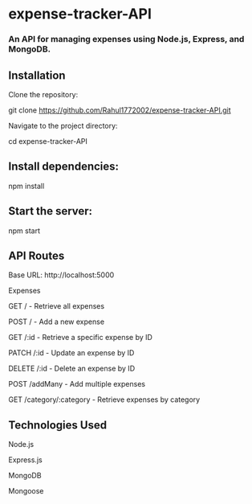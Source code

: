 # expense-tracker-API

### An API for managing expenses using Node.js, Express, and MongoDB.

## Installation

Clone the repository:

git clone https://github.com/Rahul1772002/expense-tracker-API.git

Navigate to the project directory:

cd expense-tracker-API

## Install dependencies:

npm install

## Start the server:

npm start

## API Routes

Base URL: http://localhost:5000

Expenses

GET / - Retrieve all expenses

POST / - Add a new expense

GET /:id - Retrieve a specific expense by ID

PATCH /:id - Update an expense by ID

DELETE /:id - Delete an expense by ID

POST /addMany - Add multiple expenses

GET /category/:category - Retrieve expenses by category

## Technologies Used

Node.js

Express.js

MongoDB

Mongoose
